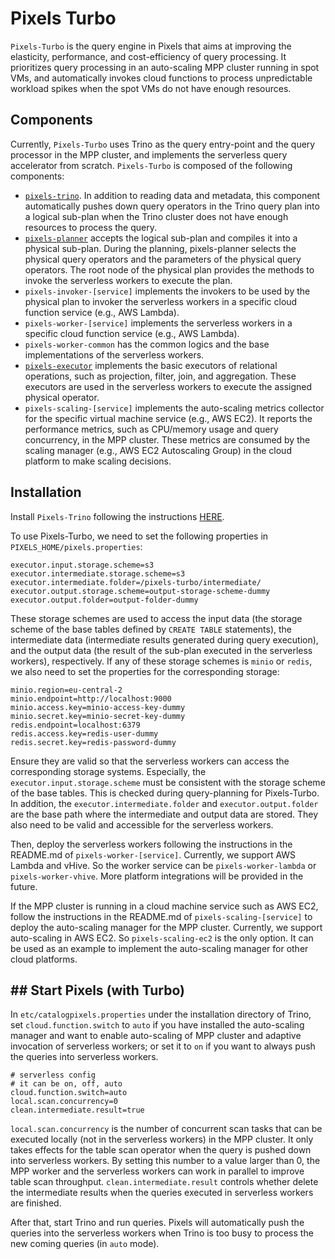 # Pixels Turbo

`Pixels-Turbo` is the query engine in Pixels that aims at improving the elasticity, performance, and cost-efficiency of
query processing. 
It prioritizes query processing in an auto-scaling MPP cluster running in spot VMs,
and automatically invokes cloud functions to process unpredictable workload spikes when the spot VMs do not have
enough resources.

## Components
Currently, `Pixels-Turbo` uses Trino as the query entry-point and the query processor in the MPP cluster, 
and implements the serverless query accelerator from scratch.
`Pixels-Turbo` is composed of the following components:
- [`pixels-trino`](https://github.com/pixelsdb/pixels-trino). In addition to reading data and metadata, 
this component automatically pushes down query operators in the Trino query plan into a logical sub-plan when the Trino cluster
does not have enough resources to process the query.
- [`pixels-planner`](../pixels-planner) accepts the logical sub-plan and compiles it into a physical sub-plan. During the planning, pixels-planner
selects the physical query operators and the parameters of the physical query operators. The root node of the 
physical plan provides the methods to invoke the serverless workers to execute the plan.
- `pixels-invoker-[service]` implements the invokers to be used by the physical plan to invoker the serverless workers in a 
specific cloud function service (e.g., AWS Lambda).
- `pixels-worker-[service]` implements the serverless workers in a specific cloud function service (e.g., AWS Lambda).
- `pixels-worker-common` has the common logics and the base implementations of the serverless workers.
- [`pixels-executor`](../pixels-executor) implements the basic executors of relational operations, such as projection, filter, join, and aggregation.
These executors are used in the serverless workers to execute the assigned physical operator.
- `pixels-scaling-[service]` implements the auto-scaling metrics collector for the specific virtual machine service (e.g., AWS EC2). 
It reports the performance metrics, such as CPU/memory usage and query concurrency, in the MPP cluster. These metrics are 
consumed by the scaling manager (e.g., AWS EC2 Autoscaling Group) in the cloud platform to make scaling decisions.

## Installation

Install `Pixels-Trino` following the instructions [HERE](../docs/INSTALL.md).

To use Pixels-Turbo, we need to set the following properties in `PIXELS_HOME/pixels.properties`:
```properties
executor.input.storage.scheme=s3
executor.intermediate.storage.scheme=s3
executor.intermediate.folder=/pixels-turbo/intermediate/
executor.output.storage.scheme=output-storage-scheme-dummy
executor.output.folder=output-folder-dummy
```
These storage schemes are used to access the input data (the storage scheme of the base tables defined by
`CREATE TABLE` statements), the intermediate data (intermediate results generated during query execution), and the
output data (the result of the sub-plan executed in the serverless workers), respectively.
If any of these storage schemes is `minio` or `redis`, we also need to set the properties for the corresponding storage:
```properties
minio.region=eu-central-2
minio.endpoint=http://localhost:9000
minio.access.key=minio-access-key-dummy
minio.secret.key=minio-secret-key-dummy
redis.endpoint=localhost:6379
redis.access.key=redis-user-dummy
redis.secret.key=redis-password-dummy
```
Ensure they are valid so that the serverless workers can access the corresponding storage systems.
Especially, the `executor.input.storage.scheme` must be consistent with the storage scheme of the base
tables. This is checked during query-planning for Pixels-Turbo.
In addition, the `executor.intermediate.folder` and `executor.output.folder` are the base path where the intermediate
and output data are stored. They also need to be valid and accessible for the serverless workers.

Then, deploy the serverless workers following the instructions in the README.md of `pixels-worker-[service]`.
Currently, we support AWS Lambda and vHive. So the worker service can be `pixels-worker-lambda` or `pixels-worker-vhive`.
More platform integrations will be provided in the future.

If the MPP cluster is running in a cloud machine service such as AWS EC2, follow the instructions in the README.md of `pixels-scaling-[service]`
to deploy the auto-scaling manager for the MPP cluster. Currently, we support auto-scaling in AWS EC2. So `pixels-scaling-ec2` is the only option.
It can be used as an example to implement the auto-scaling manager for other cloud platforms.

## ## Start Pixels (with Turbo)

In `etc/catalogpixels.properties` under the installation directory of Trino, set `cloud.function.switch` to `auto` if you have installed the auto-scaling manager and 
want to enable auto-scaling of MPP cluster and adaptive invocation of serverless workers; or set it to `on` if you want to always push the queries into serverless workers.
```properties
# serverless config
# it can be on, off, auto
cloud.function.switch=auto
local.scan.concurrency=0
clean.intermediate.result=true
```
`local.scan.concurrency` is the number of concurrent scan tasks that can be executed locally (not in the serverless workers) in the MPP cluster.
It only takes effects for the table scan operator when the query is pushed down into serverless workers.
By setting this number to a value larger than 0, the MPP worker and the serverless workers can work in parallel to improve table scan throughput.
`clean.intermediate.result` controls whether delete the intermediate results when the queries executed in serverless workers are finished.

After that, start Trino and run queries. Pixels will automatically push the queries into the serverless workers when Trino 
is too busy to process the new coming queries (in `auto` mode).
